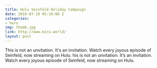 ```yaml
---
title: Hulu Seinfeld Holiday Campaign
date: 2016-07-10 05:16:00 Z
categories:
- hero
img: thumb.jpg
link: http://www.miru.world/
layout: post
---
```


This is not an unvitation. It's an invitation. Watch every joyous episode of Seinfeld, now streaming on Hulu. his is not an unvitation. It’s an invitation. Watch every joyous episode of Seinfeld, now streaming on Hulu.
